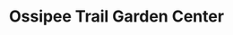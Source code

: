 ---
title: "Ossipee Trail Garden Center"
url: /gorham/ossipee-trail-garden-center/
shop: Garten-Center
---